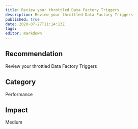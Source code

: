 ```yaml
---
title: Review your throttled Data Factory Triggers
description: Review your throttled Data Factory Triggers
published: true
date: 2020-07-27T11:14:13Z
tags:
editor: markdown
---
```


## Recommendation
Review your throttled Data Factory Triggers

## Category
Performance

## Impact
Medium

